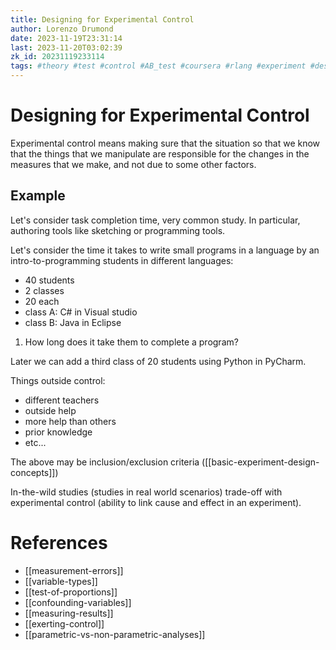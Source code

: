 ```yaml
---
title: Designing for Experimental Control
author: Lorenzo Drumond
date: 2023-11-19T23:31:14
last: 2023-11-20T03:02:39
zk_id: 20231119233114
tags: #theory #test #control #AB_test #coursera #rlang #experiment #design #designing_running_and_analyzing_experiments #statistics #week4
---
```



# Designing for Experimental Control
Experimental control means making sure that the situation so that we know that
the things that we manipulate are responsible for the changes in the measures
that we make, and not due to some other factors.

## Example
Let's consider task completion time, very common study. In particular, authoring tools like sketching or programming tools.

Let's consider the time it takes to write small programs in a language by an intro-to-programming students in different languages:

- 40 students
- 2 classes
- 20 each
- class A: C# in Visual studio
- class B: Java in Eclipse

1. How long does it take them to complete a program?

Later we can add a third class of 20 students using Python in PyCharm.

Things outside control:
- different teachers
- outside help
- more help than others
- prior knowledge
- etc...

The above may be inclusion/exclusion criteria ([[basic-experiment-design-concepts]])

In-the-wild studies (studies in real world scenarios) trade-off with experimental control (ability to link cause and effect in an experiment).


# References
- [[measurement-errors]]
- [[variable-types]]
- [[test-of-proportions]]
- [[confounding-variables]]
- [[measuring-results]]
- [[exerting-control]]
- [[parametric-vs-non-parametric-analyses]]
